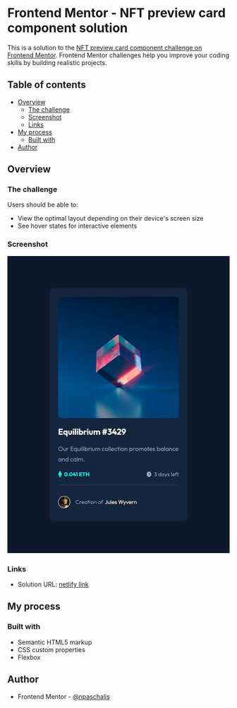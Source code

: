 # Frontend Mentor - NFT preview card component solution

This is a solution to the [NFT preview card component challenge on Frontend Mentor](https://www.frontendmentor.io/challenges/nft-preview-card-component-SbdUL_w0U). Frontend Mentor challenges help you improve your coding skills by building realistic projects. 

## Table of contents

- [Overview](#overview)
  - [The challenge](#the-challenge)
  - [Screenshot](#screenshot)
  - [Links](#links)
- [My process](#my-process)
  - [Built with](#built-with)
- [Author](#author)

## Overview

### The challenge

Users should be able to:

- View the optimal layout depending on their device's screen size
- See hover states for interactive elements

### Screenshot

![](https://raw.githubusercontent.com/npaschalis/nft-preview-card-component/master/design/screencapture.png)

### Links

- Solution URL: [netlify link](https://stalwart-kitsune-872986.netlify.app/)

## My process

### Built with

- Semantic HTML5 markup
- CSS custom properties
- Flexbox

## Author

- Frontend Mentor - [@npaschalis](https://www.frontendmentor.io/profile/npaschalis)
